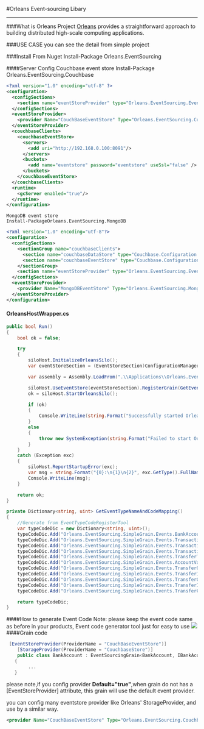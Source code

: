#Orleans Event-sourcing Libary

----------
###What is Orleans
  Project [Orleans](https://github.com/dotnet/orleans) provides a straightforward approach to building distributed high-scale computing applications.
  
###USE CASE
  you can see the detail from simple project

###Install From Nuget
    Install-Package Orleans.EventSourcing

####Server Config
    Couchbase event store 
    Install-Package Orleans.EventSourcing.Couchbase
```xml
<?xml version="1.0" encoding="utf-8" ?>
<configuration>
  <configSections>  
    <section name="eventStoreProvider" type="Orleans.EventSourcing.EventStoreSection,Orleans.EventSourcing"/>
  </configSections>
  <eventStoreProvider>
    <provider Name="CouchBaseEventStore" Type="Orleans.EventSourcing.Couchbase.EventStoreProvider,Orleans.EventSourcing.Couchbase" Default="true" ConfigSection="couchbaseClients/couchbaseEventStore" />
  </eventStoreProvider>
  <couchbaseClients>    
    <couchbaseEventStore>
      <servers>
        <add uri="http://192.168.0.100:8091"/> 
      </servers>
      <buckets>
        <add name="eventstore" password="eventstore" useSsl="false" />
      </buckets>
    </couchbaseEventStore>
  </couchbaseClients>
  <runtime>
    <gcServer enabled="true"/>
  </runtime>
</configuration>
``` 

    MongoDB event store 
    Install-PackageOrleans.EventSourcing.MongoDB
```xml
<?xml version="1.0" encoding="utf-8"?>
<configuration>
  <configSections>
    <sectionGroup name="couchbaseClients">
      <section name="couchbaseDataStore" type="Couchbase.Configuration.Client.Providers.CouchbaseClientSection, Couchbase.NetClient" />
      <section name="couchbaseEventStore" type="Couchbase.Configuration.Client.Providers.CouchbaseClientSection, Couchbase.NetClient" />
    </sectionGroup>
    <section name="eventStoreProvider" type="Orleans.EventSourcing.EventStoreSection,Orleans.EventSourcing" />
  </configSections> 
  <eventStoreProvider>
    <provider Name="MongoDBEventStore" Type="Orleans.EventSourcing.MongoDB.EventStoreProvider,Orleans.EventSourcing.MongoDB" Default="true" DatabaseName="eventstore" ConnectionString="mongodb://192.168.2.10:27017" />
  </eventStoreProvider> 
</configuration>
```
#### OrleansHostWrapper.cs

```csharp
public bool Run()
{
    bool ok = false;

    try
    {
        siloHost.InitializeOrleansSilo();
        var eventStoreSection = (EventStoreSection)ConfigurationManager.GetSection("eventStoreProvider");

        var assembly = Assembly.LoadFrom(".\\Applications\\Orleans.EventSourcing.SimpleGrain\\Orleans.EventSourcing.SimpleGrain.dll");

        siloHost.UseEventStore(eventStoreSection).RegisterGrain(GetEventTypeNameAndCodeMapping(), assembly);
        ok = siloHost.StartOrleansSilo();

        if (ok)
        {
            Console.WriteLine(string.Format("Successfully started Orleans silo '{0}' as a {1} node.", siloHost.Name, siloHost.Type));
        }
        else
        {
            throw new SystemException(string.Format("Failed to start Orleans silo '{0}' as a {1} node.", siloHost.Name, siloHost.Type));
        }
    }
    catch (Exception exc)
    {
        siloHost.ReportStartupError(exc);
        var msg = string.Format("{0}:\n{1}\n{2}", exc.GetType().FullName, exc.Message, exc.StackTrace);
        Console.WriteLine(msg);
    }

    return ok;
}

private Dictionary<string, uint> GetEventTypeNameAndCodeMapping()
{
    //Generate from EventTypeCodeRegisterTool
    var typeCodeDic = new Dictionary<string, uint>();
    typeCodeDic.Add("Orleans.EventSourcing.SimpleGrain.Events.BankAccountInitializeEvent", 1001);
    typeCodeDic.Add("Orleans.EventSourcing.SimpleGrain.Events.TransactionPreparationAddedEvent", 1002);
    typeCodeDic.Add("Orleans.EventSourcing.SimpleGrain.Events.TransactionPreparationCommittedEvent", 1003);
    typeCodeDic.Add("Orleans.EventSourcing.SimpleGrain.Events.TransactionPreparationCanceledEvent", 1004);
    typeCodeDic.Add("Orleans.EventSourcing.SimpleGrain.Events.TransferTransactionStartedEvent", 1005);
    typeCodeDic.Add("Orleans.EventSourcing.SimpleGrain.Events.AccountValidatePassedEvent", 1006);
    typeCodeDic.Add("Orleans.EventSourcing.SimpleGrain.Events.TransferOutPreparationConfirmedEvent", 1007);
    typeCodeDic.Add("Orleans.EventSourcing.SimpleGrain.Events.TransferInPreparationConfirmedEvent", 1008);
    typeCodeDic.Add("Orleans.EventSourcing.SimpleGrain.Events.TransferOutConfirmedEvent", 1009);
    typeCodeDic.Add("Orleans.EventSourcing.SimpleGrain.Events.TransferInConfirmedEvent", 1010);
    typeCodeDic.Add("Orleans.EventSourcing.SimpleGrain.Events.TransferCanceledEvent", 1011);

    return typeCodeDic;
}
```
####How to generate Event Code
    Note:  please keep the event code  same as before in your products, Event code generator tool just for easy to use
![](https://github.com/weitaolee/Orleans.EventSourcing/blob/develop/generatecode.jpg)
####Grain code

```csharp
 [EventStoreProvider(ProviderName = "CouchBaseEventStore")]
    [StorageProvider(ProviderName = "CouchbaseStore")]    
    public class BankAccount : EventSourcingGrain<BankAccount, IBankAcountState>, IBankAccount
   {
        ...
   }
``` 

please note,if you config provider **Default="true"**,when grain do not has a [EventStoreProvider] attribute, this grain will use the default event provider.   

you can config many eventstore provider like Orleans' StorageProvider, and use by a similar way. 
```xml
<provider Name="CouchBaseEventStore" Type="Orleans.EventSourcing.Couchbase.EventStoreProvider,Orleans.EventSourcing.Couchbase" Default="true" ConfigSection="couchbaseClients/couchbaseEventStore" />
```
 